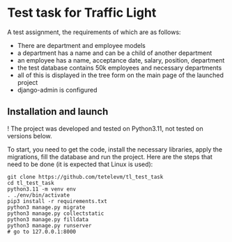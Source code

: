 # Test task for Traffic Light 

A test assignment, the requirements of which are as follows:
- There are department and employee models
- a department has a name and can be a child of another department
- an employee has a name, acceptance date, salary, position, department
- the test database contains 50k employees and necessary departments
- all of this is displayed in the tree form on the main page of the launched
    project
- django-admin is configured


## Installation and launch

! The project was developed and tested on Python3.11, not tested on versions
below.

To start, you need to get the code, install the necessary libraries, apply the
migrations, fill the database and run the project. Here are the steps that need
to be done (it is expected that Linux is used):

```shell
git clone https://github.com/tetelevm/tl_test_task
cd tl_test_task
python3.11 -m venv env
. ./env/bin/activate
pip3 install -r requirements.txt
python3 manage.py migrate
python3 manage.py collectstatic
python3 manage.py filldata
python3 manage.py runserver
# go to 127.0.0.1:8000
```
